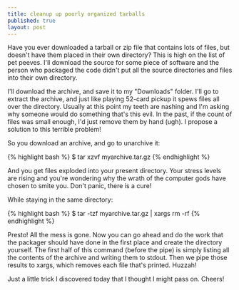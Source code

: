 ```yaml
---
title: cleanup up poorly organized tarballs
published: true
layout: post
---
```


Have you ever downloaded a tarball or zip file that contains lots of
files, but doesn't have them placed in their own directory? This is high
on the list of pet peeves. I'll download the source for some piece of
software and the person who packaged the code didn't put all the source
directories and files into their own directory.

I'll download the archive, and save it to my "Downloads" folder. I'll go
to extract the archive, and just like playing 52-card pickup it spews
files all over the directory. Usually at this point my teeth are nashing
and I'm asking why someone would do something that's this evil. In the
past, if the count of files was small enough, I'd just remove them by
hand (ugh). I propose a solution to this terrible problem!

So you download an archive, and go to unarchive it:

{% highlight bash %}
$ tar xzvf myarchive.tar.gz
{% endhighlight %}

And you get files exploded into your present directory. Your stress
levels are rising and you're wondering why the wrath of the computer
gods have chosen to smite you. Don't panic, there is a cure!

While staying in the same directory:

{% highlight bash %}
$ tar -tzf myarchive.tar.gz | xargs rm -rf
{% endhighlight %}

Presto! All the mess is gone. Now you can go ahead and do the work that
the packager should have done in the first place and create the
directory yourself. The first half of this command (before the pipe) is
simply listing all the contents of the archive and writing them to
stdout. Then we pipe those results to xargs, which removes each file
that's printed. Huzzah!

Just a little trick I discovered today that I thought I might pass on.
Cheers!

